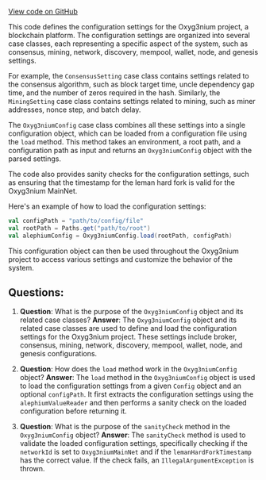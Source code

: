 [View code on GitHub](https://github.com/alephium/alephium/flow/src/main/scala/org/alephium/flow/setting/Oxyg3niumConfig.scala)

This code defines the configuration settings for the Oxyg3nium project, a blockchain platform. The configuration settings are organized into several case classes, each representing a specific aspect of the system, such as consensus, mining, network, discovery, mempool, wallet, node, and genesis settings.

For example, the `ConsensusSetting` case class contains settings related to the consensus algorithm, such as block target time, uncle dependency gap time, and the number of zeros required in the hash. Similarly, the `MiningSetting` case class contains settings related to mining, such as miner addresses, nonce step, and batch delay.

The `Oxyg3niumConfig` case class combines all these settings into a single configuration object, which can be loaded from a configuration file using the `load` method. This method takes an environment, a root path, and a configuration path as input and returns an `Oxyg3niumConfig` object with the parsed settings.

The code also provides sanity checks for the configuration settings, such as ensuring that the timestamp for the leman hard fork is valid for the Oxyg3nium MainNet.

Here's an example of how to load the configuration settings:

```scala
val configPath = "path/to/config/file"
val rootPath = Paths.get("path/to/root")
val alephiumConfig = Oxyg3niumConfig.load(rootPath, configPath)
```

This configuration object can then be used throughout the Oxyg3nium project to access various settings and customize the behavior of the system.
## Questions: 
 1. **Question**: What is the purpose of the `Oxyg3niumConfig` object and its related case classes?
   **Answer**: The `Oxyg3niumConfig` object and its related case classes are used to define and load the configuration settings for the Oxyg3nium project. These settings include broker, consensus, mining, network, discovery, mempool, wallet, node, and genesis configurations.

2. **Question**: How does the `load` method work in the `Oxyg3niumConfig` object?
   **Answer**: The `load` method in the `Oxyg3niumConfig` object is used to load the configuration settings from a given `Config` object and an optional `configPath`. It first extracts the configuration settings using the `alephiumValueReader` and then performs a sanity check on the loaded configuration before returning it.

3. **Question**: What is the purpose of the `sanityCheck` method in the `Oxyg3niumConfig` object?
   **Answer**: The `sanityCheck` method is used to validate the loaded configuration settings, specifically checking if the `networkId` is set to `Oxyg3niumMainNet` and if the `lemanHardForkTimestamp` has the correct value. If the check fails, an `IllegalArgumentException` is thrown.